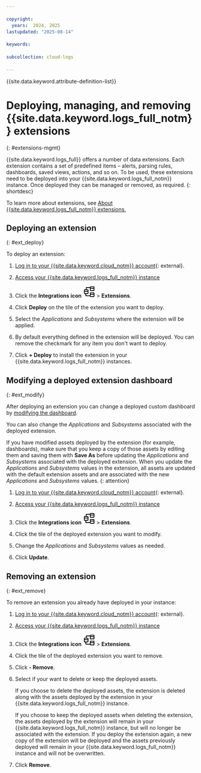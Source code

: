 ```yaml
---

copyright:
  years:  2024, 2025
lastupdated: "2025-08-14"

keywords:

subcollection: cloud-logs

---
```


{{site.data.keyword.attribute-definition-list}}

# Deploying, managing, and removing {{site.data.keyword.logs_full_notm}} extensions
{: #extensions-mgmt}

{{site.data.keyword.logs_full}} offers a number of data extensions. Each extension contains a set of predefined items – alerts, parsing rules, dashboards, saved views, actions, and so on. To be used, these extensions need to be deployed into your {{site.data.keyword.logs_full_notm}} instance. Once deployed they can be managed or removed, as required.
{: shortdesc}

To learn more about extensions, see [About {{site.data.keyword.logs_full_notm}} extensions.](/docs/cloud-logs?topic=cloud-logs-extensions)

## Deploying an extension
{: #ext_deploy}

To deploy an extension:

1. [Log in to your {{site.data.keyword.cloud_notm}} account](https://cloud.ibm.com/login){: external}.

2. [Access your {{site.data.keyword.logs_full_notm}} instance](/docs/cloud-logs?topic=cloud-logs-instance-launch#instance-launch-cloud-ui)

3. Click the **Integrations icon** ![Integrations icon](/icons/integrations.svg "Integrations") > **Extensions**.

4. Click **Deploy** on the tile of the extension you want to deploy.

5. Select the *Applications* and *Subsystems* where the extension will be applied.

6. By default everything defined in the extension will be deployed. You can remove the checkmark for any item you don't want to deploy.

7. Click **+ Deploy** to install the extension in your {{site.data.keyword.logs_full_notm}} instances.


## Modifying a deployed extension dashboard
{: #ext_modify}

After deploying an extension you can change a deployed custom dashboard by [modifying the dashboard](/docs/cloud-logs?topic=cloud-logs-create_dashboards#modify_dashboard).

You can also change the *Applications* and *Subsystems* associated with the deployed extension.

If you have modified assets deployed by the extension (for example, dashboards), make sure that you keep a copy of those assets by editing them and saving them with **Save As** before updating the *Applications* and *Subsystems* associated with the deployed extension. When you update the *Applications* and *Subsystems* values in the extension, all assets are updated with the default extension assets and are associated with the new *Applications* and *Subsystems* values.
{: attention}

1. [Log in to your {{site.data.keyword.cloud_notm}} account](https://cloud.ibm.com/login){: external}.

2. [Access your {{site.data.keyword.logs_full_notm}} instance](/docs/cloud-logs?topic=cloud-logs-instance-launch#instance-launch-cloud-ui)

3. Click the **Integrations icon** ![Integrations icon](/icons/integrations.svg "Integrations") > **Extensions**.

4. Click the tile of the deployed extension you want to modify.

5. Change the *Applications* and *Subsystems* values as needed.

6. Click **Update**.

## Removing an extension
{: #ext_remove}

To remove an extension you already have deployed in your instance:

1. [Log in to your {{site.data.keyword.cloud_notm}} account](https://cloud.ibm.com/login){: external}.

2. [Access your {{site.data.keyword.logs_full_notm}} instance](/docs/cloud-logs?topic=cloud-logs-instance-launch#instance-launch-cloud-ui)

3. Click the **Integrations icon** ![Integrations icon](/icons/integrations.svg "Integrations") > **Extensions**.

4. Click the tile of the deployed extension you want to remove.

5. Click **- Remove**.

6. Select if your want to delete or keep the deployed assets.

   If you choose to delete the deployed assets, the extension is deleted along with the assets deployed by the extension in your {{site.data.keyword.logs_full_notm}} instance.

   If you choose to keep the deployed assets when deleting the extension, the assets deployed by the extension will remain in your {{site.data.keyword.logs_full_notm}} instance, but will no longer be associated with the extension. If you deploy the extension again, a new copy of the extension will be deployed and the assets previously deployed will remain in your {{site.data.keyword.logs_full_notm}} instance and will not be overwritten.

7. Click **Remove**.
